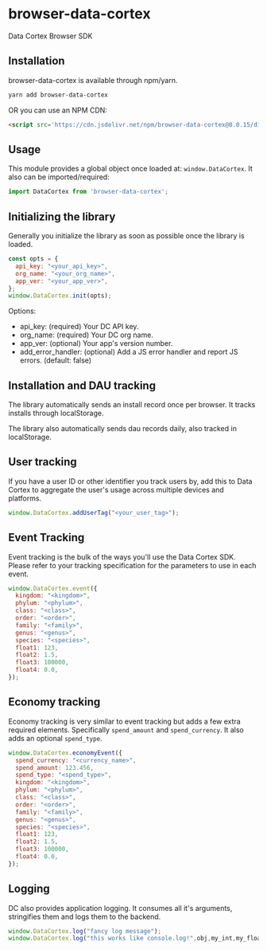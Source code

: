 # browser-data-cortex

Data Cortex Browser SDK

## Installation

browser-data-cortex is available through npm/yarn.

```bash
yarn add browser-data-cortex
```

OR you can use an NPM CDN:

```html
<script src='https://cdn.jsdelivr.net/npm/browser-data-cortex@0.0.15/dist/browser-data-cortex.min.js'></script>
```

## Usage

This module provides a global object once loaded at: `window.DataCortex`.
It also can be imported/required:

```javascript
import DataCortex from 'browser-data-cortex';
```

## Initializing the library

Generally you initialize the library as soon as possible once the library is loaded.

```javascript
const opts = {
  api_key: "<your_api_key>",
  org_name: "<your_org_name>",
  app_ver: "<your_app_ver>",
};
window.DataCortex.init(opts);
```

Options:

* api_key: (required) Your DC API key.
* org_name: (required) Your DC org name.
* app_ver: (optional) Your app's version number.
* add_error_handler: (optional) Add a JS error handler and report JS errors. (default: false)

## Installation and DAU tracking

The library automatically sends an install record once per browser.  It tracks
installs through localStorage.

The library also automatically sends dau records daily, also tracked in
localStorage.

## User tracking

If you have a user ID or other identifier you track users by, add this to
Data Cortex to aggregate the user's usage across multiple devices and platforms.

```javascript
window.DataCortex.addUserTag("<your_user_tag>");
```

## Event Tracking
Event tracking is the bulk of the ways you'll use the Data Cortex SDK.  Please
refer to your tracking specification for the parameters to use in each event.

```javascript
window.DataCortex.event({
  kingdom: "<kingdom>",
  phylum: "<phylum>",
  class: "<class>",
  order: "<order>",
  family: "<family>",
  genus: "<genus>",
  species: "<species>",
  float1: 123,
  float2: 1.5,
  float3: 100000,
  float4: 0.0,
});
```

## Economy tracking
Economy tracking is very similar to event tracking but adds a few extra
required elements.  Specifically `spend_amount` and `spend_currency`.  It also
adds an optional `spend_type`.

```javascript
window.DataCortex.economyEvent({
  spend_currency: "<currency_name>",
  spend_amount: 123.456,
  spend_type: "<spend_type>",
  kingdom: "<kingdom>",
  phylum: "<phylum>",
  class: "<class>",
  order: "<order>",
  family: "<family>",
  genus: "<genus>",
  species: "<species>",
  float1: 123,
  float2: 1.5,
  float3: 100000,
  float4: 0.0,
});
```

## Logging
DC also provides application logging.  It consumes all it's arguments, stringifies
them and logs them to the backend.

```javascript
window.DataCortex.log("fancy log message");
window.DataCortex.log("this works like console.log!",obj,my_int,my_float,my_string);
```
